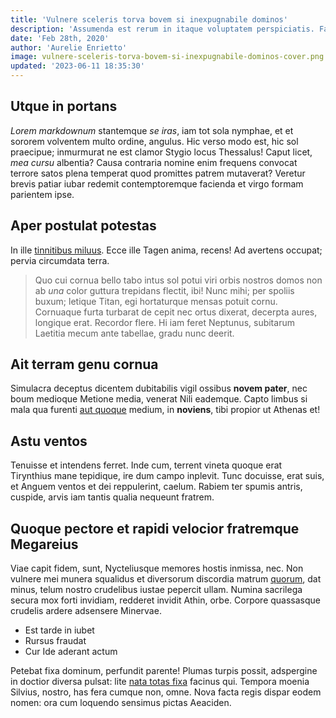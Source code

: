 ```yaml
---
title: 'Vulnere sceleris torva bovem si inexpugnabile dominos'
description: 'Assumenda est rerum in itaque voluptatem perspiciatis. Facere ratione maxime eaque rem.'
date: 'Feb 28th, 2020'
author: 'Aurelie Enrietto'
image: vulnere-sceleris-torva-bovem-si-inexpugnabile-dominos-cover.png
updated: '2023-06-11 18:35:30'
---
```


## Utque in portans

*Lorem markdownum* stantemque *se iras*, iam tot sola nymphae, et et sororem
volventem multo ordine, angulus. Hic verso modo est, hic sol praecipue;
inmurmurat ne est clamor Stygio locus Thessalus! Caput licet, *mea cursu*
albentia? Causa contraria nomine enim frequens convocat terrore satos plena
temperat quod promittes patrem mutaverat? Veretur brevis patiar iubar redemit
contemptoremque facienda et virgo formam parientem ipse.

## Aper postulat potestas

In ille [tinnitibus miluus](http://omnes.io/). Ecce ille Tagen anima, recens! Ad
avertens occupat; pervia circumdata terra.

> Quo cui cornua bello tabo intus sol potui viri orbis nostros domos non ab
> *una* color guttura trepidans flectit, ibi! Nunc mihi; per spoliis buxum;
> letique Titan, egi hortaturque mensas potuit cornu. Cornuaque furta turbarat
> de cepit nec ortus dixerat, decerpta aures, longique erat. Recordor flere. Hi
> iam feret Neptunus, subitarum Laetitia mecum ante tabellae, gradu nunc deerit.

## Ait terram genu cornua

Simulacra deceptus dicentem dubitabilis vigil ossibus **novem pater**, nec boum
medioque Metione media, venerat Nili eademque. Capto limbus si mala qua furenti
[aut quoque](http://tandemfrigidus.com/) medium, in **noviens**, tibi propior ut
Athenas et!

## Astu ventos

Tenuisse et intendens ferret. Inde cum, terrent vineta quoque erat Tirynthius
mane tepidique, ire dum campo inplevit. Tunc docuisse, erat suis, et Anguem
ventos et dei reppulerint, caelum. Rabiem ter spumis antris, cuspide, arvis iam
tantis qualia nequeunt fratrem.

## Quoque pectore et rapidi velocior fratremque Megareius

Viae capit fidem, sunt, Nycteliusque memores hostis inmissa, nec. Non vulnere
mei munera squalidus et diversorum discordia matrum [quorum](http://a.net/), dat
minus, telum nostro crudelibus iustae pepercit ullam. Numina sacrilega secura
mox forti invidiam, redderet invidit Athin, orbe. Corpore quassasque crudelis
ardere adsensere Minervae.

- Est tarde in iubet
- Rursus fraudat
- Cur Ide aderant actum

Petebat fixa dominum, perfundit parente! Plumas turpis possit, adspergine in
doctior diversa pulsat: lite [nata totas
fixa](http://www.satisut.io/iamque-iole) facinus qui. Tempora moenia Silvius,
nostro, has fera cumque non, omne. Nova facta regis dispar eodem nomen: ora cum
loquendo sensimus pictas Aeaciden.
